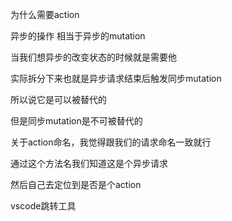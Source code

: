 为什么需要action

异步的操作
相当于异步的mutation

当我们想异步的改变状态的时候就是需要他

实际拆分下来也就是异步请求结束后触发同步mutation

所以说它是可以被替代的

但是同步mutation是不可被替代的

关于action命名，我觉得跟我们的请求命名一致就行


通过这个方法名我们知道这是个异步请求

然后自己去定位到是否是个action

vscode跳转工具